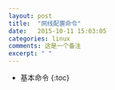 ```yaml
---
layout: post
title:  "网线配置命令"
date:   2015-10-11 15:03:05
categories: linux
comments: 这是一个备注
excerpt: " "
---
```

* 基本命令
{:toc}
